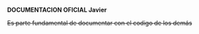 **DOCUMENTACION OFICIAL Javier**

~~Es parte fundamental de documentar con el codigo de los demás~~

